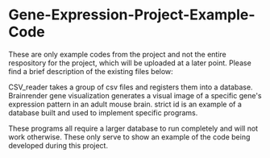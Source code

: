 # Gene-Expression-Project-Example-Code
These are only example codes from the project and not the entire respository for the project, which will be uploaded at a later point. 
Please find a brief description of the existing files below:

CSV_reader takes a group of csv files and registers them into a database.
Brainrender gene visualization generates a visual image of a specific gene's expression pattern in an adult mouse brain.
strict id is an example of a database built and used to implement specific programs.

These programs all require a larger database to run completely and will not work otherwise. These only serve to show an example of the code being developed during this project.

